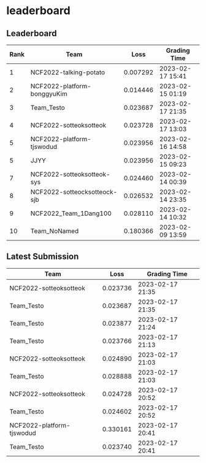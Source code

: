 
# leaderboard
## Leaderboard
|Rank|Team|Loss|Grading Time|
|----|----|----|------------|
|1|NCF2022-talking-potato|0.007292|2023-02-17 15:41|
|2|NCF2022-platform-bonggyuKim|0.014446|2023-02-15 01:19|
|3|Team_Testo|0.023687|2023-02-17 21:35|
|4|NCF2022-sotteoksotteok|0.023728|2023-02-17 13:03|
|5|NCF2022-platform-tjswodud|0.023956|2023-02-16 14:58|
|5|JJYY|0.023956|2023-02-15 09:23|
|7|NCF2022-sotteoksotteok-sys|0.024460|2023-02-14 00:39|
|8|NCF2022-sotteocksotteock-sjb|0.026532|2023-02-14 23:35|
|9|NCF2022_Team_1Dang100|0.028110|2023-02-14 10:32|
|10|Team_NoNamed|0.180366|2023-02-09 13:59|

## Latest Submission
|Team|Loss|Grading Time|
|----|----|------------|
|NCF2022-sotteoksotteok|0.023736|2023-02-17 21:35|
|Team_Testo|0.023687|2023-02-17 21:35|
|Team_Testo|0.023877|2023-02-17 21:24|
|Team_Testo|0.023766|2023-02-17 21:13|
|NCF2022-sotteoksotteok|0.024890|2023-02-17 21:03|
|Team_Testo|0.028888|2023-02-17 21:03|
|NCF2022-sotteoksotteok|0.024728|2023-02-17 20:52|
|Team_Testo|0.024602|2023-02-17 20:52|
|NCF2022-platform-tjswodud|0.330161|2023-02-17 20:41|
|Team_Testo|0.023740|2023-02-17 20:41|
